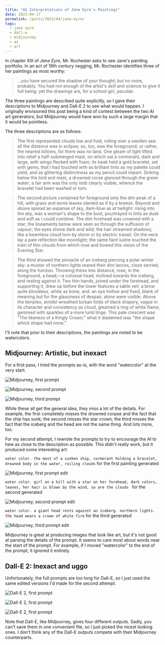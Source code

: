```yaml
---
title: "AI Interpretations of Jane Eyre's Paintings"
date: 2023-04-17
permalink: /posts/2023/04/jane-eyre/
tags:
  - jane eyre
  - dall-e
  - midjourney
  - ai
  - art
---
```


In chapter XIII of *Jane Eyre*, Mr. Rochester asks to see Jane's painting portfolio. In an act of 19th century negging, Mr. Rochester identifies three of her paintings as most worthy:

> ...you have secured the shadow of your thought; but no more, probably. You had not enough of the artist's skill and science to give it full being: yet the drawings are, for a school girl, peculiar.

The three paintings are described quite explicitly, so I gave their descriptions to Midjourney and Dall-E 2 to see what would happen. I originally envisioned this post being a kind of contest between the two AI art generators, but Midjourney would have won by such a large margin that it would be pointless.

The three descriptions are as follows:

> The first represented clouds low and livid, rolling over a swollen sea: all the distance was in eclipse; so, too, was the foreground; or rather, the nearest billows, for there was no land. One gleam of light lifted into relief a half-submerged mast, on which sat a cormorant, dark and large, with wings flecked with foam; its beak held a gold bracelet, set with gems, that I had touched with as brilliant tints as my palette could yield, and as glittering distinctness as my pencil could impart. Sinking below the bird and mast, a drowned corse glanced through the green water; a fair arm was the only limb clearly visible, whence the bracelet had been washed or torn. 

> The second picture contained for foreground only the dim peak of a hill, with grass and some leaves slanted as if by a breeze. Beyond and above spread an expanse of sky, dark-blue as at twilight: rising into the sky, was a woman's shape to the bust, pourtrayed in tints as dusk and soft as I could combine. The dim forehead was crowned with a star; the lineaments below were seen as through the suffusion of vapour; the eyes shone dark and wild; the hair streamed shadowy, like a beamless cloud torn by storm or by electric travail. On the neck lay a pale reflection like moonlight; the same faint lustre touched the train of thin clouds from which rose and bowed this vision of the Evening Star.

> The third showed the pinnacle of an iceberg piercing a polar winter sky: a muster of northern lights reared their dim lances, close serried, along the horizon. Throwing these into distance, rose, in the foreground, a head,—a colossal head, inclined towards the iceberg, and resting against it. Two thin hands, joined under the forehead, and supporting it, drew up before the lower features a sable veil; a brow quite bloodless, white as bone, and. an eye hollow and fixed, blank of meaning but for the glassiness of despair, alone were visible. Above the temples, amidst wreathed turban folds of black drapery, vague in its character and consistency as cloud, gleamed a ring of white flame, gemmed with sparkles of a more lurid tinge. This pale crescent was "The likeness of a Kingly Crown;" what it diademed was "the shape which shape had none."

I'll note that prior to their descriptions, the paintings are noted to be watercolors.

## Midjourney: Artistic, but inexact

For a first pass, I tried the prompts as-is, with the word "watercolor" at the very start.

![](/images/jane_eyre_midjourney_1_wc.png "Midjourney, first prompt")

![](/images/jane_eyre_midjourney_3_wc.png "Midjourney, second prompt")

![](/images/jane_eyre_midjourney_2_wc.png "Midjourney, third prompt")

While these all get the general idea, they miss a lot of the details. For example, the first completely misses the drowned corpse and the fact that the ship has sunk; the second misses the star crown; the third misses the fact that the iceberg and the head are not the same thing. And lots more, too.

For my second attempt, I rewrote the prompts to try to encourage the AI to hew as close to the description as possible. This didn't really work, but it produced some interesting art:

`water color. the mast of a sunken ship, cormorant holding a bracelet, drowned body in the water, roiling clouds` for the first painting generated

![](/images/jane_eyre_midjourney_1.png "Midjourney, first prompt edit")

`water color. girl on a hill with a star on her forehead, dark colors, leaves, her hair is blown by the wind, so are the clouds ` for the second generated

![](/images/jane_eyre_midjourney_2.png "Midjourney, second prompt edit")

`water color. a giant head rests against an iceberg. northern lights. the head wears a crown of white fire` for the third generated

![](/images/jane_eyre_midjourney_3.png "Midjourney, third prompt edit")

Midjourney is great at producing images that look like art, but it's not good at parsing the details of the prompt. It seems to care most about words near the start of the prompt. For example, if I moved "watercolor" to the end of the prompt, it ignored it entirely.

## Dall-E 2: Inexact and uggo

Unfortunately, the full prompts are too long for Dall-E, so I just used the same edited versions I'd made for the second attempt.

![](/images/jane_eyre_dalle_1_wc.png "Dall-E 2, first prompt")

![](/images/jane_eyre_dalle_2_wc.png "Dall-E 2, first prompt")

![](/images/jane_eyre_dalle_3_wc.png "Dall-E 2, first prompt")

Note that Dall-E, like Midjourney, gives four different outputs. Sadly, you can't save them in one convenient file, so I just picked the nicest looking ones. I don't think any of the Dall-E outputs compete with their Midjourney counterparts.
